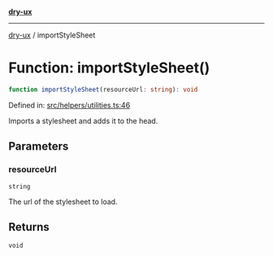 [**dry-ux**](../README.md)

***

[dry-ux](../README.md) / importStyleSheet

# Function: importStyleSheet()

```ts
function importStyleSheet(resourceUrl: string): void
```

Defined in: [src/helpers/utilities.ts:46](https://github.com/navedr/dry-ux/blob/05824901684f5086b63edd3699fcdb1704ab19f9/src/helpers/utilities.ts#L46)

Imports a stylesheet and adds it to the head.

## Parameters

### resourceUrl

`string`

The url of the stylesheet to load.

## Returns

`void`
